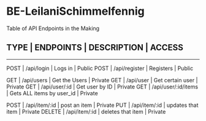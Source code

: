 # BE-LeilaniSchimmelfennig

Table of API Endpoints in the Making

## TYPE | ENDPOINTS | DESCRIPTION | ACCESS

---

POST | /api/login | Logs in | Public
POST | /api/register | Registers | Public

GET | /api/users | Get the Users | Private
GET | /api/user | Get certain user | Private
GET | /api/user/:id | Get user by ID | Private
GET | /api/user/:id/items | Gets ALL items by user_id | Private

POST | /api/item/:id | post an item | Private
PUT | /api/item/:id | updates that item | Private
DELETE | /api/item/:id | deletes that item | Private
